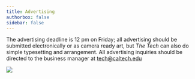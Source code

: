 ```yaml
---
title: Advertising
authorbox: false
sidebar: false
---
```


The 
advertising deadline is 12 pm on Friday; 
all advertising should be submitted electronically or as camera ready art, but *The Tech* can also do simple typesetting and 
arrangement. All advertising inquiries 
should be directed to the business manager at tech@caltech.edu

![](/img/rates.png)
